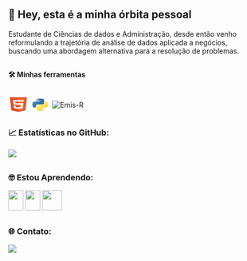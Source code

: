 ## 🌌 Hey, esta é a minha órbita pessoal
Estudante de Ciências de dados e Administração, desde então venho reformulando a trajetória de análise de dados aplicada a negócios, buscando uma abordagem alternativa para a resolução de problemas.

##


###
 
**🛠 Minhas ferramentas**
  <div style="display: inline_block"><br>
  <img align="center" alt="Emis-HTML" height="30" width="40" src="https://raw.githubusercontent.com/devicons/devicon/master/icons/html5/html5-original.svg">
  <img align="center" alt="Emis-Python" height="30" width="40" src="https://raw.githubusercontent.com/devicons/devicon/master/icons/python/python-original.svg">
  <img align="center" alt="Emis-R" height="30" src="https://cdn.jsdelivr.net/gh/devicons/devicon@latest/icons/rstudio/rstudio-original.svg"> 
</div>


##
### 📈 Estatísticas no GitHub:
<a href="https://github.com/EmisFreitas"> 
  <img height="180em" align="center" src="https://github-readme-stats.vercel.app/api?username=EmisFreitas&show_icons=true&theme=dark"
  <img height="180em" src="https://github-readme-stats.vercel.app/api/top-langs/?username=EmisFreitas&layout=compact&langs_count=16&theme=dark"/> 
  </a>

  ##
### **🤓 Estou Aprendendo:**

<img loading="lazy"
            src="https://cdn.jsdelivr.net/gh/devicons/devicon@latest/icons/typescript/typescript-plain.svg"
          width="30" height="40"/> 
<img src="https://cdn.jsdelivr.net/gh/devicons/devicon@latest/icons/cplusplus/cplusplus-plain.svg" width="30" height="40"/> 
<img src="https://cdn.jsdelivr.net/gh/devicons/devicon@latest/icons/angular/angular-original.svg" width="40" height="40"/> 
</div>   

##
### 🌐 Contato: 

<div>
   <a href="https://www.linkedin.com/in/emilyfreitas2000/" target="_blank"><img src="https://img.shields.io/badge/-LinkedIn-%230077B5?style=for-the-badge&logo=linkedin&logoColor=white" target="_blank"></a> 
</div>





  

  
